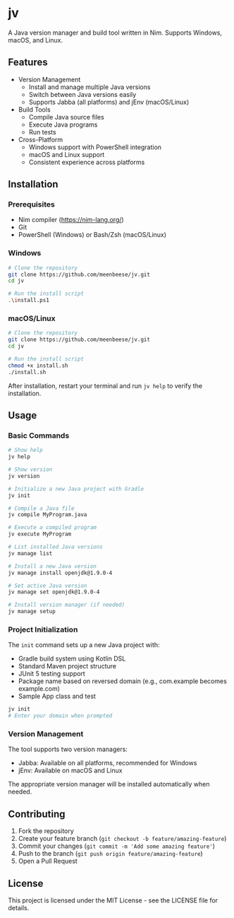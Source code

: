 # jv

A Java version manager and build tool written in Nim. Supports Windows, macOS, and Linux.

## Features

- Version Management
  - Install and manage multiple Java versions
  - Switch between Java versions easily
  - Supports Jabba (all platforms) and jEnv (macOS/Linux)
- Build Tools
  - Compile Java source files
  - Execute Java programs
  - Run tests
- Cross-Platform
  - Windows support with PowerShell integration
  - macOS and Linux support
  - Consistent experience across platforms

## Installation

### Prerequisites

- Nim compiler (<https://nim-lang.org/>)
- Git
- PowerShell (Windows) or Bash/Zsh (macOS/Linux)

### Windows

```sh
# Clone the repository
git clone https://github.com/meenbeese/jv.git
cd jv

# Run the install script
.\install.ps1
```

### macOS/Linux

```sh
# Clone the repository
git clone https://github.com/meenbeese/jv.git
cd jv

# Run the install script
chmod +x install.sh
./install.sh
```

After installation, restart your terminal and run `jv help` to verify the installation.

## Usage

### Basic Commands

```sh
# Show help
jv help

# Show version
jv version

# Initialize a new Java project with Gradle
jv init

# Compile a Java file
jv compile MyProgram.java

# Execute a compiled program
jv execute MyProgram

# List installed Java versions
jv manage list

# Install a new Java version
jv manage install openjdk@1.9.0-4

# Set active Java version
jv manage set openjdk@1.9.0-4

# Install version manager (if needed)
jv manage setup
```

### Project Initialization

The `init` command sets up a new Java project with:

- Gradle build system using Kotlin DSL
- Standard Maven project structure
- JUnit 5 testing support
- Package name based on reversed domain (e.g., com.example becomes example.com)
- Sample App class and test

```sh
jv init
# Enter your domain when prompted
```

### Version Management

The tool supports two version managers:

- Jabba: Available on all platforms, recommended for Windows
- jEnv: Available on macOS and Linux

The appropriate version manager will be installed automatically when needed.

## Contributing

1. Fork the repository
2. Create your feature branch (`git checkout -b feature/amazing-feature`)
3. Commit your changes (`git commit -m 'Add some amazing feature'`)
4. Push to the branch (`git push origin feature/amazing-feature`)
5. Open a Pull Request

## License

This project is licensed under the MIT License - see the LICENSE file for details.
